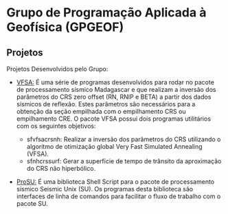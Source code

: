 # Grupo de Programação Aplicada à Geofísica (GPGEOF) 

## Projetos

Projetos Desenvolvidos pelo Grupo:

- [VFSA:](https://github.com/Dirack/vfsa/wiki#very-fast-simulated-annealing-global-optimization-of-zero-offset-crs-parameters-vfsa) É uma série de programas desenvolvidos para rodar no pacote de processamento sísmico Madagascar e que realizam a inversão dos parâmetros do CRS zero offset (RN, RNIP e BETA) a partir dos dados sísmicos de reflexão. Estes parâmetros são necessários para a obtenção da seção empilhada com o empilhamento CRS ou empilhamento CRE. O pacote VFSA possui dois programas utilitários com os seguintes objetivos:
   - sfvfsacrsnh: Realizar a inversão dos parâmetros do CRS utilizando o algoritmo de otimização global Very Fast Simulated Annealing (VFSA).
   - sfnhcrssurf: Gerar a superfície de tempo de trânsito da aproximação do CRS não hiperbólico.

- [ProSU:](https://github.com/gpgeof/proSU/wiki#bem-vindo-ao-prosu-wiki) É uma biblioteca Shell Script para o pacote de processamento sísmico Seismic Unix (SU). Os programas desta biblioteca são interfaces de linha de comandos para facilitar o fluxo de trabalho com o pacote SU.
